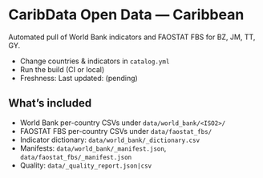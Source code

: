# CaribData Open Data — Caribbean

Automated pull of World Bank indicators and FAOSTAT FBS for BZ, JM, TT, GY.

- Change countries & indicators in `catalog.yml`
- Run the build (CI or local)
- Freshness: <!--FRESHNESS-->Last updated: (pending)<!--/FRESHNESS-->

## What’s included
- World Bank per-country CSVs under `data/world_bank/<ISO2>/`
- FAOSTAT FBS per-country CSVs under `data/faostat_fbs/`
- Indicator dictionary: `data/world_bank/_dictionary.csv`
- Manifests: `data/world_bank/_manifest.json`, `data/faostat_fbs/_manifest.json`
- Quality: `data/_quality_report.json|csv`
